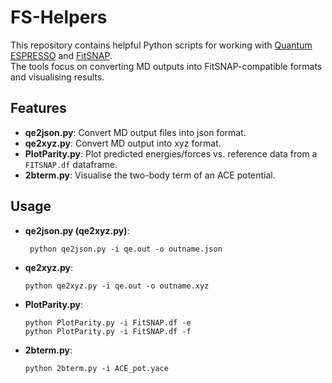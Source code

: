 # FS-Helpers

This repository contains helpful Python scripts for working with [Quantum ESPRESSO](https://www.quantum-espresso.org/) and [FitSNAP](https://fitsnap.github.io/).  
The tools focus on converting MD outputs into FitSNAP-compatible formats and visualising results.

## Features
- **qe2json.py**: Convert MD output files into json format.
- **qe2xyz.py**: Convert MD output into xyz format.
- **PlotParity.py**: Plot predicted energies/forces vs. reference data from a `FITSNAP.df` dataframe.  
- **2bterm.py**: Visualise the two-body term of an ACE potential.    

## Usage

- **qe2json.py (qe2xyz.py)**:
  
       python qe2json.py -i qe.out -o outname.json
- **qe2xyz.py**:

      python qe2xyz.py -i qe.out -o outname.xyz
- **PlotParity.py**:
  
      python PlotParity.py -i FitSNAP.df -e
      python PlotParity.py -i FitSNAP.df -f
- **2bterm.py**:

      python 2bterm.py -i ACE_pot.yace

